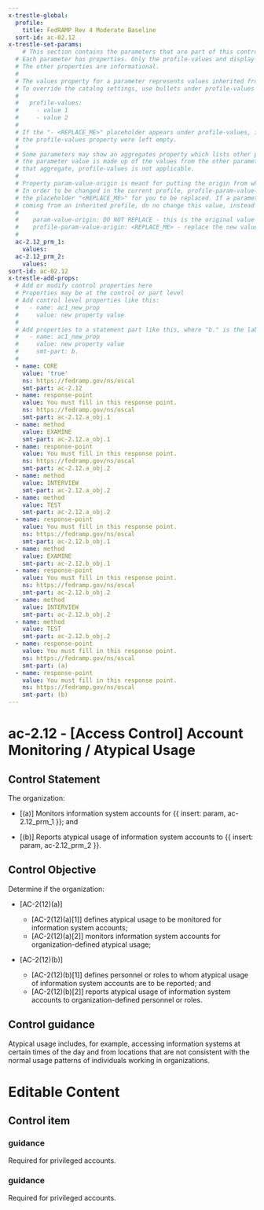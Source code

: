 ```yaml
---
x-trestle-global:
  profile:
    title: FedRAMP Rev 4 Moderate Baseline
  sort-id: ac-02.12
x-trestle-set-params:
    # This section contains the parameters that are part of this control.
  # Each parameter has properties. Only the profile-values and display-name properties are editable.
  # The other properties are informational.
  #
  # The values property for a parameter represents values inherited from the OSCAL catalog.
  # To override the catalog settings, use bullets under profile-values as shown below:
  #
  #   profile-values:
  #     - value 1
  #     - value 2
  #
  # If the "- <REPLACE_ME>" placeholder appears under profile-values, it is the same as if
  # the profile-values property were left empty.
  #
  # Some parameters may show an aggregates property which lists other parameters. This means
  # the parameter value is made up of the values from the other parameters. For parameters
  # that aggregate, profile-values is not applicable.
  #
  # Property param-value-origin is meant for putting the origin from where that parameter comes from.
  # In order to be changed in the current profile, profile-param-value-origin property will be displayed with
  # the placeholder "<REPLACE_ME>" for you to be replaced. If a parameter already has a param-value-origin
  # coming from an inherited profile, do no change this value, instead use profile-param-value-origin as follows:
  #
  #    param-value-origin: DO NOT REPLACE - this is the original value
  #    profile-param-value-origin: <REPLACE_ME> - replace the new value required HERE
  #
  ac-2.12_prm_1:
    values:
  ac-2.12_prm_2:
    values:
sort-id: ac-02.12
x-trestle-add-props:
  # Add or modify control properties here
  # Properties may be at the control or part level
  # Add control level properties like this:
  #   - name: ac1_new_prop
  #     value: new property value
  #
  # Add properties to a statement part like this, where "b." is the label of the target statement part
  #   - name: ac1_new_prop
  #     value: new property value
  #     smt-part: b.
  #
  - name: CORE
    value: 'true'
    ns: https://fedramp.gov/ns/oscal
    smt-part: ac-2.12
  - name: response-point
    value: You must fill in this response point.
    ns: https://fedramp.gov/ns/oscal
    smt-part: ac-2.12.a_obj.1
  - name: method
    value: EXAMINE
    smt-part: ac-2.12.a_obj.1
  - name: response-point
    value: You must fill in this response point.
    ns: https://fedramp.gov/ns/oscal
    smt-part: ac-2.12.a_obj.2
  - name: method
    value: INTERVIEW
    smt-part: ac-2.12.a_obj.2
  - name: method
    value: TEST
    smt-part: ac-2.12.a_obj.2
  - name: response-point
    value: You must fill in this response point.
    ns: https://fedramp.gov/ns/oscal
    smt-part: ac-2.12.b_obj.1
  - name: method
    value: EXAMINE
    smt-part: ac-2.12.b_obj.1
  - name: response-point
    value: You must fill in this response point.
    ns: https://fedramp.gov/ns/oscal
    smt-part: ac-2.12.b_obj.2
  - name: method
    value: INTERVIEW
    smt-part: ac-2.12.b_obj.2
  - name: method
    value: TEST
    smt-part: ac-2.12.b_obj.2
  - name: response-point
    value: You must fill in this response point.
    ns: https://fedramp.gov/ns/oscal
    smt-part: (a)
  - name: response-point
    value: You must fill in this response point.
    ns: https://fedramp.gov/ns/oscal
    smt-part: (b)
---
```


# ac-2.12 - \[Access Control\] Account Monitoring / Atypical Usage

## Control Statement

The organization:

- \[(a)\] Monitors information system accounts for {{ insert: param, ac-2.12_prm_1 }}; and

- \[(b)\] Reports atypical usage of information system accounts to {{ insert: param, ac-2.12_prm_2 }}.

## Control Objective

Determine if the organization:

- \[AC-2(12)(a)\]

  - \[AC-2(12)(a)[1]\] defines atypical usage to be monitored for information system accounts;
  - \[AC-2(12)(a)[2]\] monitors information system accounts for organization-defined atypical usage;

- \[AC-2(12)(b)\]

  - \[AC-2(12)(b)[1]\] defines personnel or roles to whom atypical usage of information system accounts are to be reported; and
  - \[AC-2(12)(b)[2]\] reports atypical usage of information system accounts to organization-defined personnel or roles.

## Control guidance

Atypical usage includes, for example, accessing information systems at certain times of the day and from locations that are not consistent with the normal usage patterns of individuals working in organizations.

# Editable Content

<!-- Make additions and edits below -->
<!-- The above represents the contents of the control as received by the profile, prior to additions. -->
<!-- If the profile makes additions to the control, they will appear below. -->
<!-- The above markdown may not be edited but you may edit the content below, and/or introduce new additions to be made by the profile. -->
<!-- If there is a yaml header at the top, parameter values may be edited. Use --set-parameters to incorporate the changes during assembly. -->
<!-- The content here will then replace what is in the profile for this control, after running profile-assemble. -->
<!-- The added parts in the profile for this control are below.  You may edit them and/or add new ones. -->
<!-- Each addition must have a heading either of the form ## Control my_addition_name -->
<!-- or ## Part a. (where the a. refers to one of the control statement labels.) -->
<!-- "## Control" parts are new parts added after the statement part. -->
<!-- "## Part" parts are new parts added into the top-level statement part with that label. -->
<!-- Subparts may be added with nested hash levels of the form ### My Subpart Name -->
<!-- underneath the parent ## Control or ## Part being added -->
<!-- See https://oscal-compass.github.io/compliance-trestle/tutorials/ssp_profile_catalog_authoring/ssp_profile_catalog_authoring for guidance. -->

## Control item

### guidance

Required for privileged accounts.

### guidance

Required for privileged accounts.
